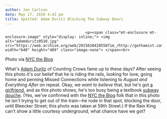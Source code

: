 ```yaml
---
author: Jen Carlson
date: May 17, 2010 4:42 pm
title: Spotted: Adam Duritz Blocking The Subway Doors
---
```


	
										<p><span class="mt-enclosure mt-enclosure-image" style="display: inline;"> <img alt="adamduritz0510.jpg" src="https://web.archive.org/web/20150104205507im_/http://gothamist.com/attachments/arts_jen/adamduritz0510.jpg" width="640" height="489" class="image-none"> </span><br>
<span class="photo_caption">Photo via <a href="https://web.archive.org/web/20150104205507/http://nyctheblog.blogspot.com/2010/05/famous-people-ride-subway-just-like-you.html">NYC the Blog</a></span></p>

<p>What&apos;s <a href="https://web.archive.org/web/20150104205507/http://gothamist.com/2009/09/03/adam_duritz_counting_crows.php">Adam Duritz</a> of Counting Crows fame up to these days? After seeing this photo it&apos;s our belief that he is riding the rails, looking for love, going home and penning Missed Connections while listening to <em>August and Everything After</em> on repeat. Okay, we <em>want to believe</em> that, but he&apos;s got <a href="https://web.archive.org/web/20150104205507/http://www.celebrityfashionwatcher.com/2010/04/10/emmy-rossum-at-the-subway-station-in-nyc/">a girlfriend</a>, and as this photo shows, he&apos;s too busy being a textbook <a href="https://web.archive.org/web/20150104205507/http://gothamist.com/2010/01/07/subway_douchery_brings_up_undergrou.php">subway douche</a>. (Yes, we&apos;ve confirmed with the <a href="https://web.archive.org/web/20150104205507/http://nyctheblog.blogspot.com/2010/05/famous-people-ride-subway-just-like-you.html">NYC the Blog</a> folk that in this photo he isn&apos;t trying to get out of the train&#x2014;he rode in that spot, blocking the door, until Bleecker Street; this photo was taken at 59th Street.) If the Rain King can&apos;t show a little courtesy underground, what chance have we got?</p>					
										
									
				